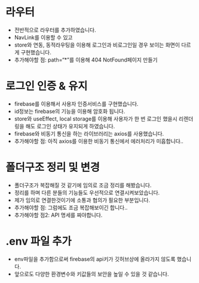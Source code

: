 # 라우터

- 전반적으로 라우터를 추가하였습니다.
- NavLink를 이용할 수 있고
- store와 연동, 동적라우팅을 이용해 로그인과 비로그인일 경우 보이는 화면이 다르게 구현했습니다.
- 추가해야할 점: path=“\*”를 이용해 404 NotFound페이지 만들기

# 로그인 인증 & 유지

- firebase를 이용해서 사용자 인증서비스를 구현했습니다.
- id정보는 firebase의 기능을 이용해 암호화 됩니다.
- store와 useEffect, local storage를 이용해 사용자가 한 번 로그인 했을시 리렌더링을 해도 로그인 상태가 유지되게 하였습니다.
- firebase와 비동기 통신을 하는 라이브러리는 axios를 사용했습니다.
- 추가해야할 점: 아직 axios를 이용한 비동기 통신에서 에러처리가 미흡합니다..

# 폴더구조 정리 및 변경

- 폴더구조가 복잡해질 것 같기에 임의로 조금 정리를 해봤습니다.
- 정리를 하며 다른 분들의 기능들도 우선적으로 연결시켜보았습니다.
- 제가 임의로 연결한것이기에 소통과 협의가 필요한 부분입니다.
- 추가해야할 점: 그럼에도 조금 복잡해보이긴 합니다..
- 추가해야할 점2: API 명세를 짜야합니다.

# .env 파일 추가

- env파일을 추가함으로써 firebase의 api키가 깃허브상에 올라가지 않도록 했습니다.
- 앞으로도 다양한 환경변수와 키값들의 보안을 높일 수 있을 것 같습니다.

